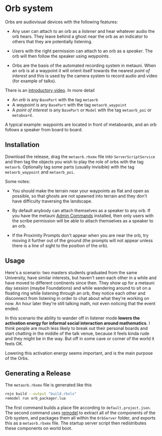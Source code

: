 # Orb system

Orbs are audiovisual devices with the following features:

* Any user can attach to an orb as a *listener* and hear whatever audio the orb hears. They leave behind a ghost near the orb as an indicator to others that they are potentially listening.

* Users with the right permission can attach to an orb as a *speaker*. The orb will then follow the speaker using *waypoints*.

* Orbs are the basis of the automated recording system in metauni. When an orb is at a waypoint it will orient itself towards the nearest *point of interest* and this is used by the camera system to record audio and video (for example of talks).

There is an [introductory video](https://youtu.be/0vuNKcCv1sk). In more detail

* An *orb* is any `BasePart` with the tag `metaorb`
* A *waypoint* is any `BasePart` with the tag `metaorb_waypoint`
* A *point of interest* is any `BasePart` or `Model` with the tag `metaorb_poi` or `metaboard`.

A typical example: waypoints are located in front of metaboards, and an orb follows a speaker from board to board.

## Installation

Download the release, drag the `metaorb.rbxmx` file into `ServerScriptService` and then tag the objects you wish to play the role of orbs with the tag `metaorb`. Optionally tag some parts (usually invisible) with the tag `metaorb_waypoint` and `metaorb_poi`.

Some notes:

* You should make the terrain near your waypoints as flat and open as possible, so that ghosts are not spawned into terrain and they don't have difficulty traversing the landscape.

* By default anybody can attach themselves as a speaker to any orb. If you have the metauni [Admin Commands](https://github.com/metauni/admin) installed, then only users with the scribe permission will be able to attach themselves as a speaker to an orb.

* If the Proximity Prompts don't appear when you are near the orb, try moving it further out of the ground (the prompts will not appear unless there is a line of sight to the position of the orb).

## Usage

Here's a scenario: two masters students graduated from the same University, have similar interests, but haven't seen each other in a while and have moved to different continents since then. They show up for a metauni day session (maybe Foundations) and while wandering around to sit on a floating ring while listening through an orb, they notice each other and disconnect from listening in order to chat about what they're working on now. An hour later they're still talking math, not even noticing that the event ended.

In this scenario the ability to wander off in listener mode **lowers the activation energy for informal social interaction around mathematics**. I think people are much less likely to break out their personal boards and start chatting in the middle of the talk venue, because it feels kinda rude and they might be in the way. But off in some cave or corner of the world it feels OK.

Lowering this activation energy seems important, and is the main purpose of the Orbs.

## Generating a Release

The `metaorb.rbxmx` file is generated like this
```bash
rojo build --output "build.rbxlx"
remodel run orb_packager.lua
```

The first command builds a place file according to `default.project.json`.
The second command uses [remodel](https://github.com/rojo-rbx/remodel) to extract all of the components of the Orb system,
and packages them all within the `OrbServer` folder, and exports this 
as a `metaorb.rbxmx` file. The startup server script then redistributes these
components on world boot.